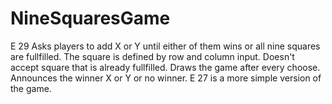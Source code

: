 # NineSquaresGame
E 29 Asks players to add X or Y until either of them wins or all nine squares are fullfilled. The square is defined by row and column input. Doesn't accept square that is already fullfilled. Draws the game after every choose. Announces the winner X or Y or no winner. E 27 is a more simple version of the game.
